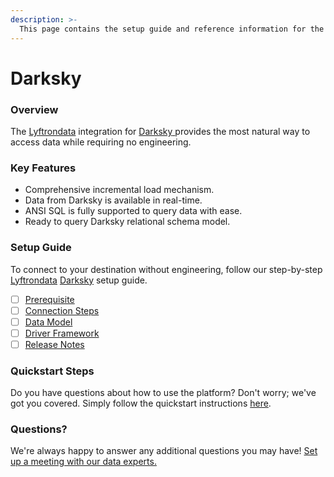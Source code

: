 ```yaml
---
description: >-
  This page contains the setup guide and reference information for the Darksky source connector.
---
```


# Darksky

### Overview

The [Lyftrondata](https://www.lyftrondata.com/) integration for [Darksky](https://www.lyftrondata.com/integration/darksky/)[ ](https://www.lyftrondata.com/integration/darksky/)provides the most natural way to access data while requiring no engineering.

### Key Features

* Comprehensive incremental load mechanism.
* Data from Darksky is available in real-time.&#x20;
* ANSI SQL is fully supported to query data with ease.
* Ready to query Darksky relational schema model.

### Setup Guide

To connect to your destination without engineering, follow our step-by-step [Lyftrondata](https://www.lyftrondata.com/)  [Darksky](https://www.lyftrondata.com/integration/darksky/) setup guide.

* [ ] [Prerequisite](../../weather-analytics/darksky/prerequisite.md)
* [ ] [Connection Steps](../../weather-analytics/darksky/connection-steps.md)
* [ ] [Data Model](../../weather-analytics/darksky/data-model/)
* [ ] [Driver Framework](../../weather-analytics/darksky/driver-framework/)
* [ ] [Release Notes](../../weather-analytics/darksky/release-notes.md)

### Quickstart Steps

Do you have questions about how to use the platform? Don't worry; we've got you covered. Simply follow the quickstart instructions [here](../../../quickstart-steps.md).

### Questions? <a href="#questions" id="questions"></a>

We're always happy to answer any additional questions you may have! [Set up a meeting with our data experts.](https://www.lyftrondata.com/book-a-meeting/)

